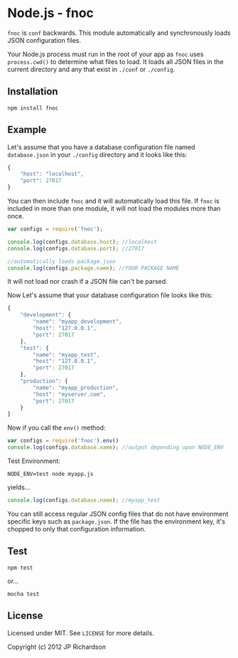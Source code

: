 Node.js - fnoc
=====================

`fnoc` is `conf` backwards. This module automatically and synchronously loads JSON configuration files.

Your Node.js process must run in the root of your app as `fnoc` uses `process.cwd()` to determine what files to load. It loads all JSON files in the current directory and any that exist in `./conf` or `./config`. 


Installation
------------

    npm install fnoc



Example
-------

Let's assume that you have a database configuration file named `database.json` in your `./config` directory and it looks like this:

```javascript
{
    "host": "localhost",
    "port": 27017
}
```

You can then include `fnoc` and it will automatically load this file. If `fnoc` is included in more than one module, it will not load the modules more than once.

```javascript
var configs = require('fnoc');

console.log(configs.database.host); //localhost
console.log(configs.database.port); //27017

//automatically loads package.json
console.log(configs.package.name); //YOUR PACKAGE NAME
```

It will not load nor crash if a JSON file can't be parsed.


Now Let's assume that your database configuration file looks like this:

```javascript
{
    "development": {
        "name": "myapp_development",
        "host": "127.0.0.1",
        "port": 27017
    },
    "test": {
        "name": "myapp_test",
        "host": "127.0.0.1",
        "port": 27017
    },
    "production": {
        "name": "myapp_production",
        "host": "myserver.com",
        "port": 27017
    }
}
```

Now if you call the `env()` method:

```javascript
var configs = require('fnoc').env()
console.log(configs.database.name); //output depending upon NODE_ENV
```

Test Environment:

    NODE_ENV=test node myapp.js

yields...

```javascript
console.log(configs.database.name); //myapp_test
```

You can still access regular JSON config files that do not have environment specific keys such as `package.json`. If the file has the environment key, it's chopped to only that configuration information.


Test
----

    npm test

or...

    mocha test

License
-------

Licensed under MIT. See `LICENSE` for more details.

Copyright (c) 2012 JP Richardson